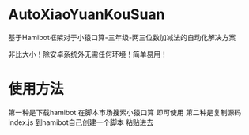 # AutoXiaoYuanKouSuan
基于Hamibot框架对于小猿口算-三年级-两三位数加减法的自动化解决方案

非比大小！除安卓系统外无需任何环境！简单易用！

# 使用方法
第一种是下载hamibot 在脚本市场搜索小猿口算 即可使用
第二种是复制源码index.js 到hamibot自己创建一个脚本 粘贴进去
